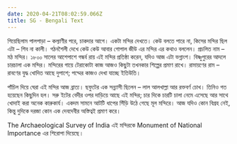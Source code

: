 ```yaml
---
date: 2020-04-21T08:02:59.066Z
title: SG - Bengali Text
---
```

<!--StartFragment-->

গিয়েছিলাম পালপাড়া – কল্যাণীর পরে, চাকদার আগে। একটা মন্দির দেখতে। কেউ বলতে পারে না, কিসের মন্দির ছিল এটা – শিব না কালী। গঠনশৈলী দেখে কেউ কেউ আবার গোপাল জীউ এর মন্দির এর কথাও বললেন। প্রচলিত নাম – মঠ মন্দির। ১৮০০ সালের আশেপাশে গন্ধর্ব রায় এই মন্দির প্রতিষ্ঠা করেন, যদিও আজ এটা ভগ্নাংশ। বিষ্ণুপুরের আদলে চারচালা এক মন্দির। মন্দিরের গায়ে টেরাকোটা কাজ আজও কিছুটা তখনকার শিল্পের প্রমাণ রাখে। রামায়ণের রাম – রাবণের যুদ্ধ খোদিত আছে দুপাশে; পদ্মের কাজও দেখা যাচ্ছে ইতিউতি।

পাঁচিল দিয়ে ঘেরা এই মন্দির আজ ব্রাত্য। ছফুটের এক সন্ন্যাসী ছিলেন – লাল আলখাল্লা আর রক্তবর্ণ চোখ। তিনিও গত হয়েছেন কিছুদিন হল। সরু ইটের বেদীর ওপর দাড়িয়ে আছে এই মন্দির; চার দিকে চারটি চালা নেমে এসেছে আর সাথে খোদাই করা অনেক কারুকার্য। একদম সামনে আটটি ধাপের সিঁড়ি উঠে গেছে মূল মন্দিরে। আজ যদিও কোন বিগ্রহ নেই, কিন্তু দুদিকে দরজা কোন এক দেবদেবীর অস্তিত্বই প্রমাণ করে।

The Archaeological Survey of India এই মন্দিরকে Monument of National Importance এর শিরোপা দিয়েছে।

<!--EndFragment-->